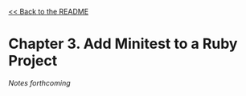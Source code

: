 [&lt;&lt; Back to the README](README.md)

# Chapter 3. Add Minitest to a Ruby Project

*Notes forthcoming*